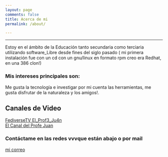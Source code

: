 ```yaml
---
layout: page
comments: false
title: Acerca de mi
permalink: /about/

---
```

<hr>
Estoy en el ámbito de la Educación tanto secundaria como terciaria utilizando software_Libre desde fines del siglo pasado ( mi primera instalación fue con un cd con un gnu/linux en formato rpm creo era Redhat, en una 386 clon!)

### Mis intereses principales son:

Me gusta la tecnología e investigar por mi cuenta las herramientas, me gusta disfrutar de la naturaleza y los amigos!.

## Canales de Video
[FediverseTV El_Prof3_Ju4n](https://fediverse.tv/c/manieflo_channel/videos)  
[El Canal del Profe Juan](https://www.youtube.com/channel/UCbLeBKWLvry6VPeen-lN6sQ)

### Contáctame en las redes vvvque están abajo o por mail

[mi correo](mailto:juflores4@abc.gob.ar)
